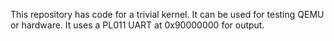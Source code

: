 This repository has code for a trivial kernel. It can be used for testing
QEMU or hardware. It uses a PL011 UART at 0x90000000 for output.
